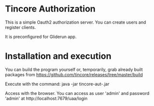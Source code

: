 # Tincore Authorization

This is a simple Oauth2 authorization server. You can create users and register clients.

It is preconfigured for Gliderun app.

# Installation and execution

You can build the program yourself or, temporarily, grab already built packages from https://github.com/tincore/releases/tree/master/build

Execute with the command: java -jar tincore-aut-<VERSION>.jar 

Access with the browser. You can access as user 'admin' and password 'admin' at http://localhost:7679/uaa/login


